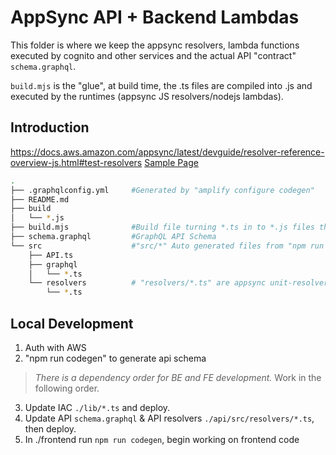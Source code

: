 # AppSync API + Backend Lambdas

This folder is where we keep the appsync resolvers, lambda functions executed by cognito and other services and the actual API "contract" `schema.graphql`.

`build.mjs` is the "glue", at build time, the .ts files are compiled into .js and executed by the runtimes (appsync JS resolvers/nodejs lambdas).

## Introduction

https://docs.aws.amazon.com/appsync/latest/devguide/resolver-reference-overview-js.html#test-resolvers
[Sample Page](https://github.com/aws-samples/aws-appsync-resolver-samples)

```bash
.
├── .graphqlconfig.yml     #Generated by "amplify configure codegen"
├── README.md
├── build                  
│   └── *.js
├── build.mjs              #Build file turning *.ts in to *.js files that AppSync can consume
├── schema.graphql         #GraphQL API Schema
└── src                    #"src/*" Auto generated files from "npm run codegen"
    ├── API.ts
    ├── graphql
    │   └── *.ts
    └── resolvers          # "resolvers/*.ts" are appsync unit-resolvers written in TS that are compiled into JS and placed into "./build/*js"
        └── *.ts
```

## Local Development

1. Auth with AWS
2. "npm run codegen" to generate api schema

>*There is a dependency order for BE and FE development.*
Work in the following order.

3. Update IAC `./lib/*.ts` and deploy.
4. Update API `schema.graphql` & API resolvers `./api/src/resolvers/*.ts`, then deploy.
5. In ./frontend run `npm run codegen`, begin working on frontend code
